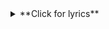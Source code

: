 <details>
<summary>**Click for lyrics**</summary>
[Chorus]  
Oh to live on Sugar Mountain  
[With the barkers and the colored balloons](https://genius.com/Neil-young-sugar-mountain-lyrics#note-16959146)  
[You can't be 20 on Sugar Mountain  
Though you're thinking that  
You're leavin' there too soon](https://genius.com/Neil-young-sugar-mountain-lyrics#note-10194081)  
You're leavin' there too soon  

[Verse 1]  
It's so noisy at the fair  
But all your friends are there  
[And the candy floss you had](https://genius.com/Neil-young-sugar-mountain-lyrics#note-16959151)  
And your mother and your dad  

[Chorus]  
Oh to live on Sugar Mountain  
With the barkers and the colored balloons  
You can't be 20 on Sugar Mountain  
Though you're thinking that  
You're leavin' there too soon  
You're leavin' there too soon  
  
[Verse 2]  
[There's a girl just down the aisle  
Oh to turn and see her smile](https://genius.com/Neil-young-sugar-mountain-lyrics#note-11825719)  
[You can hear the words she wrote  
As you read the hidden note](https://genius.com/Neil-young-sugar-mountain-lyrics#note-16959160)  




[Chorus]  
Oh to live on Sugar Mountain  
With the barkers and the colored balloons  
You can't be 20 on Sugar Mountain  
Though you're thinking that  
You're leavin' there too soon  
You're leavin' there too soon  
  
[Verse 3]  
[Now you're underneath the stairs  
And you're giving back some glares  
To the people who you met  
And it's your first cigarette](https://genius.com/Neil-young-sugar-mountain-lyrics#note-11818406)  

[Chorus]  
Oh to live on Sugar Mountain  
With the barkers and the colored balloons  
You can't be 20 on Sugar Mountain  
Though you're thinking that  
You're leavin' there too soon  
You're leavin' there too soon  

[Verse 4]  
[Now you say you're leaving home  
Because you want to be alone  
Ain't it funny how you feel  
When you're findin' out it's real?](https://genius.com/Neil-young-sugar-mountain-lyrics#note-16959185)  



[Chorus]  
Oh to live on Sugar Mountain  
With the barkers and the colored balloons  
You can't be 20 on Sugar Mountain  
Though you're thinking that  
You're leavin' there too soon  
You're leavin' there too soon  
[Oh to live on Sugar Mountain  
With the barkers and the colored balloons  
You can't be 20 on Sugar Mountain  
Though you're thinking that  
You're leavin' there too soon](https://genius.com/Neil-young-sugar-mountain-lyrics#note-11825775)  

</details>